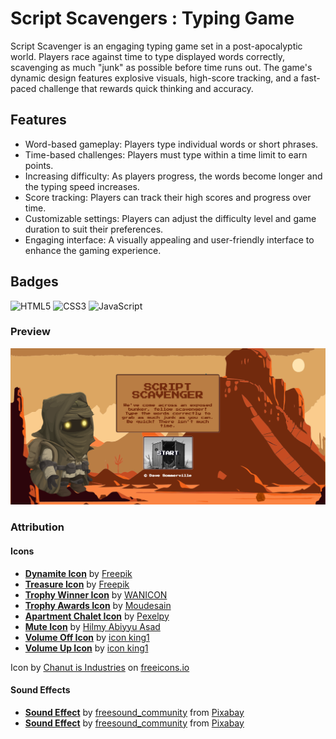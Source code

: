
# Script Scavengers : Typing Game
Script Scavenger is an engaging typing game set in a post-apocalyptic world. Players race against time to type displayed words correctly, scavenging as much "junk" as possible before time runs out. The game's dynamic design features explosive visuals, high-score tracking, and a fast-paced challenge that rewards quick thinking and accuracy.
## Features
- Word-based gameplay: Players type individual words or short phrases.
- Time-based challenges: Players must type within a time limit to earn points.
- Increasing difficulty: As players progress, the words become longer and the typing speed increases.
- Score tracking: Players can track their high scores and progress over time.
- Customizable settings: Players can adjust the difficulty level and game duration to suit their preferences.
- Engaging interface: A visually appealing and user-friendly interface to enhance the gaming experience.
## Badges
![HTML5](https://img.shields.io/badge/html5-%23E34F26.svg?style=for-the-badge&logo=html5&logoColor=white)
![CSS3](https://img.shields.io/badge/css3-%231572B6.svg?style=for-the-badge&logo=css3&logoColor=white)
![JavaScript](https://shields.io/badge/JavaScript-F7DF1E?logo=JavaScript&logoColor=000&style=flat-square)
### Preview
![Webpage Preview](./src/img/scrnshot01.png)

### Attribution

#### Icons
- **[Dynamite Icon](https://www.freepik.com/icon/dynamite_478968#fromView=search&page=1&position=9&uuid=42476eae-aff9-419a-96a3-c8c357c6a29f)** by [Freepik](https://www.freepik.com)
- **[Treasure Icon](https://www.freepik.com/icon/treasure_507754)** by [Freepik](https://www.freepik.com)
- **[Trophy Winner Icon](https://freeicons.io/video-game-icon-set-3/trophy-winner-gaming-electronics-compettition-icon-159125)** by [WANICON](https://freeicons.io)
- **[Trophy Awards Icon](https://freeicons.io/awards-2/trophy-awards-achievement.trophy-champions.cup-winner-icon-699049)** by [Moudesain](https://freeicons.io)
- **[Apartment Chalet Icon](https://freeicons.io/real-estate-icon-set-38381/apartment-chalet-home-house-rural-shack-villa-icon-1560614)** by [Pexelpy](https://freeicons.io)
- **[Mute Icon](https://freeicons.io/multimedia-8/mute-silent-sound-off-no-sound-volume-icon-731028)** by [Hilmy Abiyyu Asad](https://freeicons.io)
- **[Volume Off Icon](https://freeicons.io/material-icons-alert-and-av/volume-off-icon-16092)** by [icon king1](https://freeicons.io)
- **[Volume Up Icon](https://freeicons.io/material-icons-alert-and-av/volume-up-icon-16100)** by [icon king1](https://freeicons.io)

Icon by <a class="link_pro" href="https://freeicons.io/business-icon-set-69/trophy-icon-475646">Chanut is Industries</a> on <a href="https://freeicons.io">freeicons.io</a>

#### Sound Effects
- **[Sound Effect](https://pixabay.com/sound-effects//?utm_source=link-attribution&utm_medium=referral&utm_campaign=music&utm_content=42132)** by [freesound_community](https://pixabay.com/users/freesound_community-46691455/?utm_source=link-attribution&utm_medium=referral&utm_campaign=music&utm_content=42132) from [Pixabay](https://pixabay.com)
- **[Sound Effect](https://pixabay.com//?utm_source=link-attribution&utm_medium=referral&utm_campaign=music&utm_content=107614)** by [freesound_community](https://pixabay.com/users/freesound_community-46691455/?utm_source=link-attribution&utm_medium=referral&utm_campaign=music&utm_content=107614) from [Pixabay](https://pixabay.com)
